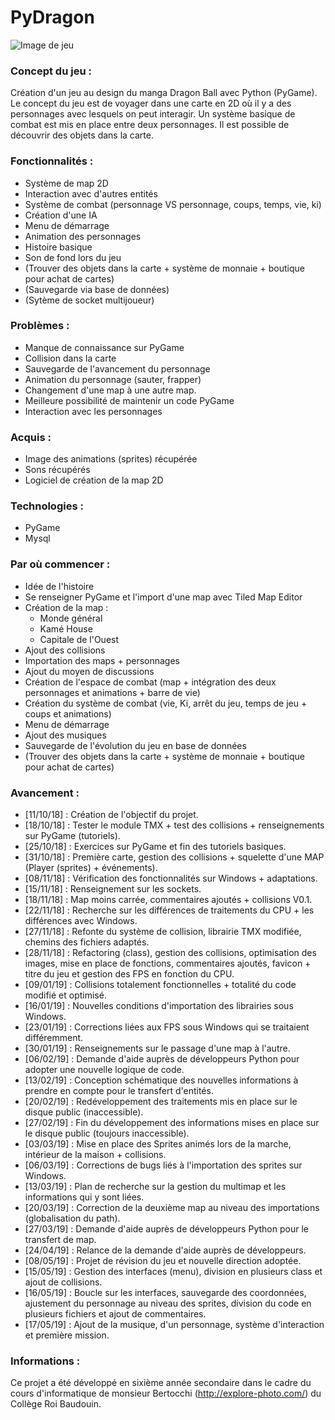 # PyDragon

![Image de jeu](https://nsa40.casimages.com/img/2019/05/09/190509070048676730.png "image de jeu")

### **Concept du jeu :**

Création d'un jeu au design du manga Dragon Ball avec Python (PyGame). Le concept du jeu est de voyager dans une carte en 2D où il y a des personnages avec lesquels on peut interagir. Un système basique de combat est mis en place entre deux personnages. Il est possible de découvrir des objets dans la carte.

### **Fonctionnalités :**
- Système de map 2D
- Interaction avec d'autres entités
- Système de combat (personnage VS personnage, coups, temps, vie, ki)
- Création d'une IA
- Menu de démarrage
- Animation des personnages
- Histoire basique
- Son de fond lors du jeu
- (Trouver des objets dans la carte + système de monnaie + boutique pour achat de cartes)
- (Sauvegarde via base de données)
- (Sytème de socket multijoueur)

### **Problèmes :**
- Manque de connaissance sur PyGame
- Collision dans la carte
- Sauvegarde de l'avancement du personnage
- Animation du personnage (sauter, frapper)
- Changement d'une map à une autre map.
- Meilleure possibilité de maintenir un code PyGame
- Interaction avec les personnages

### **Acquis :**
- Image des animations (sprites) récupérée
- Sons récupérés
- Logiciel de création de la map 2D

### **Technologies :**
- PyGame
- Mysql

### **Par où commencer :**
- Idée de l'histoire
- Se renseigner PyGame et l'import d'une map avec Tiled Map Editor
- Création de la map :
    - Monde général
    - Kamé House
    - Capitale de l'Ouest
- Ajout des collisions
- Importation des maps + personnages
- Ajout du moyen de discussions
- Création de l'espace de combat (map + intégration des deux personnages et animations + barre de vie)
- Création du système de combat (vie, Ki, arrêt du jeu, temps de jeu + coups et animations)
- Menu de démarrage
- Ajout des musiques
- Sauvegarde de l'évolution du jeu en base de données
- (Trouver des objets dans la carte + système de monnaie + boutique pour achat de cartes)

### **Avancement :**
- [11/10/18] : Création de l'objectif du projet.
- [18/10/18] : Tester le module TMX + test des collisions + renseignements sur PyGame (tutoriels).
- [25/10/18] : Exercices sur PyGame et fin des tutoriels basiques.
- [31/10/18] : Première carte, gestion des collisions + squelette d'une MAP (Player (sprites) + événements).
- [08/11/18] : Vérification des fonctionnalités sur Windows + adaptations.
- [15/11/18] : Renseignement sur les sockets.
- [18/11/18] : Map moins carrée, commentaires ajoutés + collisions V0.1.
- [22/11/18] : Recherche sur les différences de traitements du CPU + les différences avec Windows.
- [27/11/18] : Refonte du système de collision, librairie TMX modifiée, chemins des fichiers adaptés.
- [28/11/18] : Refactoring (class), gestion des collisions, optimisation des images, mise en place de fonctions, commentaires ajoutés, favicon + titre du jeu et gestion des FPS en fonction du CPU.
- [09/01/19] : Collisions totalement fonctionnelles + totalité du code modifié et optimisé.
- [16/01/19] : Nouvelles conditions d'importation des librairies sous Windows.
- [23/01/19] : Corrections liées aux FPS sous Windows qui se traitaient différemment.
- [30/01/19] : Renseignements sur le passage d'une map à l'autre.
- [06/02/19] : Demande d'aide auprès de développeurs Python pour adopter une nouvelle logique de code.
- [13/02/19] : Conception schématique des nouvelles informations à prendre en compte pour le transfert d'entités.
- [20/02/19] : Redéveloppement des traitements mis en place sur le disque public (inaccessible).
- [27/02/19] : Fin du développement des informations mises en place sur le disque public (toujours inaccessible).
- [03/03/19] : Mise en place des Sprites animés lors de la marche, intérieur de la maison + collisions.
- [06/03/19] : Corrections de bugs liés à l'importation des sprites sur Windows.
- [13/03/19] : Plan de recherche sur la gestion du multimap et les informations qui y sont liées.
- [20/03/19] : Correction de la deuxième map au niveau des importations (globalisation du path).
- [27/03/19] : Demande d'aide auprès de développeurs Python pour le transfert de map.
- [24/04/19] : Relance de la demande d'aide auprès de développeurs.
- [08/05/19] : Projet de révision du jeu et nouvelle direction adoptée.
- [15/05/19] : Gestion des interfaces (menu), division en plusieurs class et ajout de collisions.
- [16/05/19] : Boucle sur les interfaces, sauvegarde des coordonnées, ajustement du personnage au niveau des sprites, division du code en plusieurs fichiers et ajout de commentaires.
- [17/05/19] : Ajout de la musique, d'un personnage, système d'interaction et première mission.


### **Informations :**
Ce projet a été développé en sixième année secondaire dans le cadre du cours d'informatique de monsieur Bertocchi (http://explore-photo.com/) du Collège Roi Baudouin.